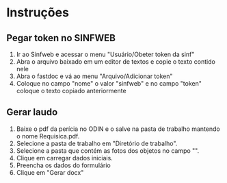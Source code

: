 # Instruções

## Pegar token no SINFWEB

1. Ir ao Sinfweb e acessar o menu "Usuário/Obeter token da sinf"
1. Abra o arquivo baixado em um editor de textos e copie o texto contido nele
1. Abra o fastdoc e vá ao menu "Arquivo/Adicionar token"
1. Coloque no campo "nome" o valor "sinfweb" e no campo "token" coloque o texto copiado anteriormente

## Gerar laudo


1. Baixe o pdf da perícia no ODIN e o salve na pasta de trabalho mantendo o nome Requisica.pdf.
1. Selecione a pasta de trabalho em "Diretório de trabalho".
1. Selecione a pasta que contém as fotos dos objetos no campo "".
1. Clique em carregar dados iniciais.
1. Preencha os dados do formulário
1. Clique em "Gerar docx"

